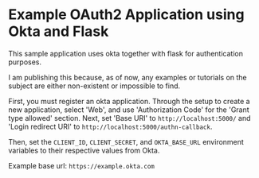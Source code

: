 # Example OAuth2 Application using Okta and Flask
This sample application uses okta together with flask for authentication purposes.

I am publishing this because, as of now, any examples or tutorials on the subject are either non-existent or impossible to find.

First, you must register an okta application. Through the setup to create a new application, select 'Web', and use 'Authorization Code' for the 'Grant type allowed' section. Next, set 'Base URI' to `http://localhost:5000/` and 'Login redirect URI' to `http://localhost:5000/authn-callback`.

Then, set the `CLIENT_ID`, `CLIENT_SECRET`, and `OKTA_BASE_URL` environment variables to their respective values from Okta.

Example base url: `https://example.okta.com`
